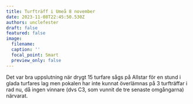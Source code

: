 ```yaml
---
title: Turfträff i Umeå 8 november
date: 2023-11-08T22:45:50.530Z
authors: unclefester
draft: false
featured: false
image:
  filename: 
  caption: ''
  focal_point: Smart
  preview_only: false
---
```

Det var bra uppslutning när drygt 15 turfare sågs på Allstar för en stund i glada turfares lag men pokalen har inte kunnat överlämnas på 3 turfträffar i rad nu, då ingen vinnare (dvs C3, som vunnit de tre senaste omgångarna) närvarat.